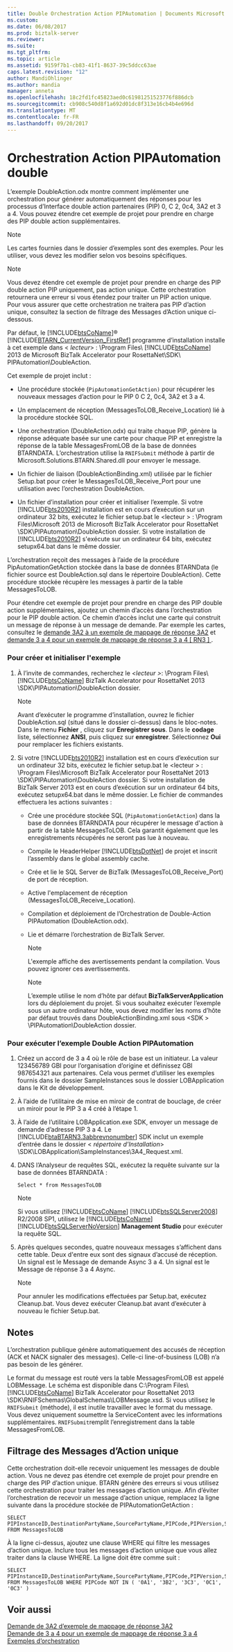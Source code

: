 ```yaml
---
title: Double Orchestration Action PIPAutomation | Documents Microsoft
ms.custom: 
ms.date: 06/08/2017
ms.prod: biztalk-server
ms.reviewer: 
ms.suite: 
ms.tgt_pltfrm: 
ms.topic: article
ms.assetid: 9159f7b1-cb83-41f1-8637-39c5ddcc63ae
caps.latest.revision: "12"
author: MandiOhlinger
ms.author: mandia
manager: anneta
ms.openlocfilehash: 18c2fd1fc45823aed0c61981251523776f886dcb
ms.sourcegitcommit: cb908c540d8f1a692d01dc8f313e16cb4b4e696d
ms.translationtype: MT
ms.contentlocale: fr-FR
ms.lasthandoff: 09/20/2017
---
```

# <a name="double-action-pipautomation-orchestration"></a>Orchestration Action PIPAutomation double
L’exemple DoubleAction.odx montre comment implémenter une orchestration pour générer automatiquement des réponses pour les processus d’Interface double action partenaires (PIP) 0, C 2, 0c4, 3A2 et 3 a 4. Vous pouvez étendre cet exemple de projet pour prendre en charge des PIP double action supplémentaires.  
  
> [!NOTE]
>  Les cartes fournies dans le dossier d’exemples sont des exemples. Pour les utiliser, vous devez les modifier selon vos besoins spécifiques.  
  
> [!NOTE]
>  Vous devez étendre cet exemple de projet pour prendre en charge des PIP double action PIP uniquement, pas action unique. Cette orchestration retournera une erreur si vous étendez pour traiter un PIP action unique. Pour vous assurer que cette orchestration ne traitera pas PIP d’action unique, consultez la section de filtrage des Messages d’Action unique ci-dessous.  
  
 Par défaut, le [!INCLUDE[btsCoName](../../includes/btsconame-md.md)]® [!INCLUDE[BTARN_CurrentVersion_FirstRef](../../includes/btarn-currentversion-firstref-md.md)] programme d’installation installe à cet exemple dans \< *lecteur*> : \Program Files\\ [!INCLUDE[btsCoName](../../includes/btsconame-md.md)] 2013 de Microsoft BizTalk Accelerator pour RosettaNet\SDK\ PIPAutomation\DoubleAction.  
  
 Cet exemple de projet inclut :  
  
-   Une procédure stockée (`PipAutomationGetAction)` pour récupérer les nouveaux messages d’action pour le PIP 0 C 2, 0c4, 3A2 et 3 a 4.  
  
-   Un emplacement de réception (MessagesToLOB_Receive_Location) lié à la procédure stockée SQL.  
  
-   Une orchestration (DoubleAction.odx) qui traite chaque PIP, génère la réponse adéquate basée sur une carte pour chaque PIP et enregistre la réponse de la table MessagesFromLOB de la base de données BTARNDATA. L’orchestration utilise la `RNIFSubmit` méthode à partir de Microsoft.Solutions.BTARN.Shared.dll pour envoyer le message.  
  
-   Un fichier de liaison (DoubleActionBinding.xml) utilisée par le fichier Setup.bat pour créer le MessagesToLOB_Receive_Port pour une utilisation avec l’orchestration DoubleAction.  
  
-   Un fichier d’installation pour créer et initialiser l’exemple. Si votre [!INCLUDE[bts2010R2](../../includes/bts2010r2-md.md)] installation est en cours d’exécution sur un ordinateur 32 bits, exécutez le fichier setup.bat le \<lecteur > : \Program Files\Microsoft 2013 de Microsoft BizTalk Accelerator pour RosettaNet \SDK\PIPAutomation\DoubleAction dossier. Si votre installation de [!INCLUDE[bts2010R2](../../includes/bts2010r2-md.md)] s'exécute sur un ordinateur 64 bits, exécutez setupx64.bat dans le même dossier.  
  
 L’orchestration reçoit des messages à l’aide de la procédure PipAutomationGetAction stockée dans la base de données BTARNData (le fichier source est DoubleAction.sql dans le répertoire DoubleAction). Cette procédure stockée récupère les messages à partir de la table MessagesToLOB.  
  
 Pour étendre cet exemple de projet pour prendre en charge des PIP double action supplémentaires, ajoutez un chemin d’accès dans l’orchestration pour le PIP double action. Ce chemin d’accès inclut une carte qui construit un message de réponse à un message de demande. Par exemple les cartes, consultez le [demande 3A2 à un exemple de mappage de réponse 3A2](../../adapters-and-accelerators/accelerator-rosettanet/3a2-request-to-3a2-response-map-sample.md) et [demande 3 a 4 pour un exemple de mappage de réponse 3 a 4 &#91; RN3 &#93; ](../../adapters-and-accelerators/accelerator-rosettanet/3a4-request-to-3a4-response-map-sample.md).  
  
### <a name="to-build-and-initialize-this-sample"></a>Pour créer et initialiser l'exemple  
  
1.  À l’invite de commandes, recherchez le  *\<lecteur >*: \Program Files\\ [!INCLUDE[btsCoName](../../includes/btsconame-md.md)] BizTalk Accelerator pour RosettaNet 2013 \SDK\PIPAutomation\DoubleAction dossier.  
  
    > [!NOTE]
    >  Avant d’exécuter le programme d’installation, ouvrez le fichier DoubleAction.sql (situé dans le dossier ci-dessus) dans le bloc-notes. Dans le menu **Fichier** , cliquez sur **Enregistrer sous**. Dans le **codage** liste, sélectionnez **ANSI**, puis cliquez sur **enregistrer**. Sélectionnez **Oui** pour remplacer les fichiers existants.  
  
2.  Si votre [!INCLUDE[bts2010R2](../../includes/bts2010r2-md.md)] installation est en cours d’exécution sur un ordinateur 32 bits, exécutez le fichier setup.bat le \<lecteur > : \Program Files\Microsoft BizTalk Accelerator pour RosettaNet 2013 \SDK\PIPAutomation\DoubleAction dossier. Si votre installation de BizTalk Server 2013 est en cours d’exécution sur un ordinateur 64 bits, exécutez setupx64.bat dans le même dossier. Le fichier de commandes effectuera les actions suivantes :  
  
    -   Crée une procédure stockée SQL (`PipAutomationGetAction`) dans la base de données BTARNDATA pour récupérer le message d'action à partir de la table MessagesToLOB. Cela garantit également que les enregistrements récupérés ne seront pas lue à nouveau.  
  
    -   Compile le HeaderHelper [!INCLUDE[btsDotNet](../../includes/btsdotnet-md.md)] de projet et inscrit l’assembly dans le global assembly cache.  
  
    -   Crée et lie le SQL Server de BizTalk (MessagesToLOB_Receive_Port) de port de réception.  
  
    -   Active l'emplacement de réception (MessagesToLOB_Receive_Location).  
  
    -   Compilation et déploiement de l’Orchestration de Double-Action PIPAutomation (DoubleAction.odx).  
  
    -   Lie et démarre l’orchestration de BizTalk Server.  
  
        > [!NOTE]
        >  L'exemple affiche des avertissements pendant la compilation. Vous pouvez ignorer ces avertissements.  
  
        > [!NOTE]
        >  L’exemple utilise le nom d’hôte par défaut **BizTalkServerApplication** lors du déploiement du projet. Si vous souhaitez exécuter l’exemple sous un autre ordinateur hôte, vous devez modifier les noms d’hôte par défaut trouvés dans DoubleActionBinding.xml sous \<SDK > \PIPAutomation\DoubleAction dossier.  
  
### <a name="to-run-the-double-action-pipautomation-sample"></a>Pour exécuter l’exemple Double Action PIPAutomation  
  
1.  Créez un accord de 3 a 4 où le rôle de base est un initiateur. La valeur 123456789 GBI pour l’organisation d’origine et définissez GBI 987654321 aux partenaires. Cela vous permet d’utiliser les exemples fournis dans le dossier SampleInstances sous le dossier LOBApplication dans le Kit de développement.  
  
2.  À l’aide de l’utilitaire de mise en miroir de contrat de bouclage, de créer un miroir pour le PIP 3 a 4 créé à l’étape 1.  
  
3.  À l’aide de l’utilitaire LOBApplication.exe SDK, envoyer un message de demande d’adresse PIP 3 a 4. Le [!INCLUDE[btaBTARN3.3abbrevnonumber](../../includes/btabtarn3-3abbrevnonumber-md.md)] SDK inclut un exemple d’entrée dans le dossier \< *répertoire d’Installation*> \SDK\LOBApplication\SampleInstances\3A4_Request.xml.  
  
4.  DANS l’Analyseur de requêtes SQL, exécutez la requête suivante sur la base de données BTARNDATA :  
  
    ```  
    Select * from MessagesToLOB  
    ```  
  
    > [!NOTE]
    >  Si vous utilisez [!INCLUDE[btsCoName](../../includes/btsconame-md.md)] [!INCLUDE[btsSQLServer2008](../../includes/btssqlserver2008-md.md)] R2/2008 SP1, utilisez le [!INCLUDE[btsCoName](../../includes/btsconame-md.md)] [!INCLUDE[btsSQLServerNoVersion](../../includes/btssqlservernoversion-md.md)] **Management Studio** pour exécuter la requête SQL.  
  
5.  Après quelques secondes, quatre nouveaux messages s’affichent dans cette table. Deux d'entre eux sont des signaux d’accusé de réception. Un signal est le Message de demande Async 3 a 4. Un signal est le Message de réponse 3 a 4 Async.  
  
    > [!NOTE]
    >  Pour annuler les modifications effectuées par Setup.bat, exécutez Cleanup.bat. Vous devez exécuter Cleanup.bat avant d’exécuter à nouveau le fichier Setup.bat.  
  
## <a name="remarks"></a>Notes  
 L’orchestration publique génère automatiquement des accusés de réception (ACK et NACK signaler des messages). Celle-ci line-of-business (LOB) n’a pas besoin de les générer.  
  
 Le format du message est routé vers la table MessagesFromLOB est appelé LOBMessage. Le schéma est disponible dans C:\Program Files\\ [!INCLUDE[btsCoName](../../includes/btsconame-md.md)] BizTalk Accelerator pour RosettaNet 2013 \SDK\RNIFSchemas\GlobalSchemas\LOBMessage.xsd. Si vous utilisez le `RNIFSubmit` (méthode), il est inutile travailler avec le format du message. Vous devez uniquement soumettre la ServiceContent avec les informations supplémentaires. `RNIFSubmit`remplit l’enregistrement dans la table MessagesFromLOB.  
  
## <a name="filtering-out-single-action-messages"></a>Filtrage des Messages d’Action unique  
 Cette orchestration doit-elle recevoir uniquement les messages de double action. Vous ne devez pas étendre cet exemple de projet pour prendre en charge des PIP d’action unique. BTARN génère des erreurs si vous utilisez cette orchestration pour traiter les messages d’action unique. Afin d’éviter l’orchestration de recevoir un message d’action unique, remplacez la ligne suivante dans la procédure stockée de PIPAutomationGetAction :  
  
```  
SELECT PIPInstanceID,DestinationPartyName,SourcePartyName,PIPCode,PIPVersion,ServiceContent FROM MessagesToLOB  
```  
  
 À la ligne ci-dessus, ajoutez une clause WHERE qui filtre les messages d’action unique. Inclure tous les messages d’action unique que vous allez traiter dans la clause WHERE. La ligne doit être comme suit :  
  
```  
SELECT PIPInstanceID,DestinationPartyName,SourcePartyName,PIPCode,PIPVersion,ServiceContent FROM MessagesToLOB WHERE PIPCode NOT IN ( '0A1', '3B2', '3C3', '0C1', '0C3' )  
```  
  
## <a name="see-also"></a>Voir aussi  
 [Demande de 3A2 d’exemple de mappage de réponse 3A2](../../adapters-and-accelerators/accelerator-rosettanet/3a2-request-to-3a2-response-map-sample.md)   
 [Demande de 3 a 4 pour un exemple de mappage de réponse 3 a 4](../../adapters-and-accelerators/accelerator-rosettanet/3a4-request-to-3a4-response-map-sample.md)   
 [Exemples d’orchestration](../../adapters-and-accelerators/accelerator-rosettanet/orchestration-samples.md)